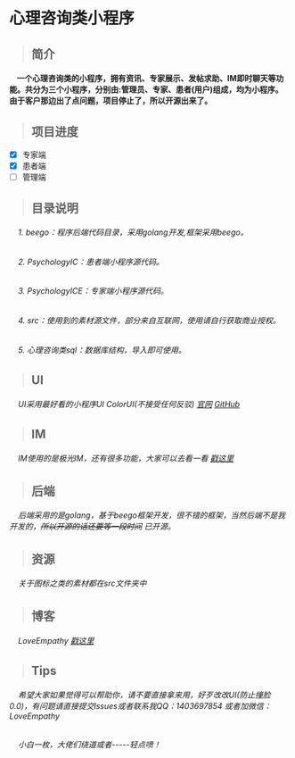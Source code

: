 # 心理咨询类小程序

> ## 简介
  
  
#### &nbsp;&nbsp;&nbsp;&nbsp;一个心理咨询类的小程序，拥有资讯、专家展示、发帖求助、IM即时聊天等功能。共分为三个小程序，分别由:管理员、专家、患者(用户)组成，均为小程序。由于客户那边出了点问题，项目停止了，所以开源出来了。

> ## 项目进度

- [x] 专家端
- [x] 患者端
- [ ] 管理端

> ## 目录说明

###### &nbsp;&nbsp;&nbsp;&nbsp;1. beego：程序后端代码目录，采用golang开发,框架采用beego。
###### &nbsp;&nbsp;&nbsp;&nbsp;2. PsychologyIC：患者端小程序源代码。
###### &nbsp;&nbsp;&nbsp;&nbsp;3. PsychologyICE：专家端小程序源代码。
###### &nbsp;&nbsp;&nbsp;&nbsp;4. src：使用到的素材源文件，部分来自互联网，使用请自行获取商业授权。
###### &nbsp;&nbsp;&nbsp;&nbsp;5. 心理咨询类sql：数据库结构，导入即可使用。
> ## UI
  
###### &nbsp;&nbsp;&nbsp;&nbsp;UI采用最好看的小程序UI ColorUI(不接受任何反驳) [官网](https://www.color-ui.com/) [GitHub](https://github.com/weilanwl/ColorUI)
  
> ## IM
  
  
###### &nbsp;&nbsp;&nbsp;&nbsp;IM使用的是极光IM，还有很多功能，大家可以去看一看 [戳这里](https://www.jiguang.cn/)
  
  
> ## 后端
  
  
###### &nbsp;&nbsp;&nbsp;&nbsp;后端采用的是golang，基于beego框架开发，很不错的框架，当然后端不是我开发的，~~所以开源的话还要等一段时间~~ 已开源。
  
  
> ## 资源

###### &nbsp;&nbsp;&nbsp;&nbsp;关于图标之类的素材都在src文件夹中


> ## 博客
  
###### &nbsp;&nbsp;&nbsp;&nbsp;LoveEmpathy [戳这里](https://loveempathy.com)


> ## Tips
  
###### &nbsp;&nbsp;&nbsp;&nbsp;希望大家如果觉得可以帮助你，请不要直接拿来用，好歹改改UI(防止撞脸0.0)，有问题请直接提交lssues或者联系我QQ：1403697854 或者加微信：LoveEmpathy

###### &nbsp;&nbsp;&nbsp;&nbsp;小白一枚，大佬们绕道或者-----轻点喷！
